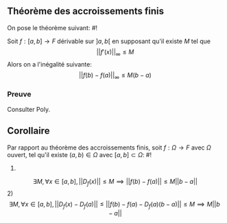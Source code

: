 ## Théorème des accroissements finis
On pose le théorème suivant: #!

Soit $f: [a,b] \to F$ dérivable sur $]a,b[$ en supposant qu'il existe $M$ tel que $$
|| f'(x)||_{\infty} \leq M
$$
Alors on a l'inégalité suivante:
$$
||f(b) - f(a)||_{\infty} \leq M(b-a)
$$

### Preuve
Consulter Poly.

## Corollaire
Par rapport au théorème des accroissements finis, soit $f: \Omega \to F$ avec $\Omega$ ouvert, tel qu'il existe $(a,b) \in \Omega$ avec $[a,b] \subset \Omega$: #!

1)
$$\exists M, \forall x \in [a,b], ||D_{f}(x)|| \leq M \implies ||f(b) -f(a)|| \leq M||b-a||$$
2)
$$
\exists M, \forall x \in [a,b], ||D_{f}(x) -D_f(a)|| \leq ||f(b)-f(a)-D_{f}(a)(b-a)|| \leq M \implies M||b-a||
$$